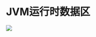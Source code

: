# JVM运行时数据区

![](https://cdn.jsdelivr.net/gh/vpdong/opt-imgs@master/data/20210306185753-JVM%E8%99%9A%E6%8B%9F%E6%9C%BA.svg)
